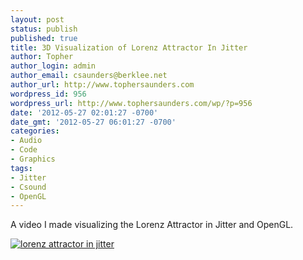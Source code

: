 ```yaml
---
layout: post
status: publish
published: true
title: 3D Visualization of Lorenz Attractor In Jitter
author: Topher
author_login: admin
author_email: csaunders@berklee.net
author_url: http://www.tophersaunders.com
wordpress_id: 956
wordpress_url: http://www.tophersaunders.com/wp/?p=956
date: '2012-05-27 02:01:27 -0700'
date_gmt: '2012-05-27 06:01:27 -0700'
categories:
- Audio
- Code
- Graphics
tags:
- Jitter
- Csound
- OpenGL
---
```


A video I made visualizing the Lorenz Attractor in Jitter and OpenGL.



[![lorenz attractor in jitter](http://www.tophersaunders.com/wp/wp-content/uploads/2012/05/Screen-shot-2013-12-18-at-4.22.10-PM-300x172.png)](http://www.tophersaunders.com/wp/wp-content/uploads/2012/05/Screen-shot-2013-12-18-at-4.22.10-PM.png)
